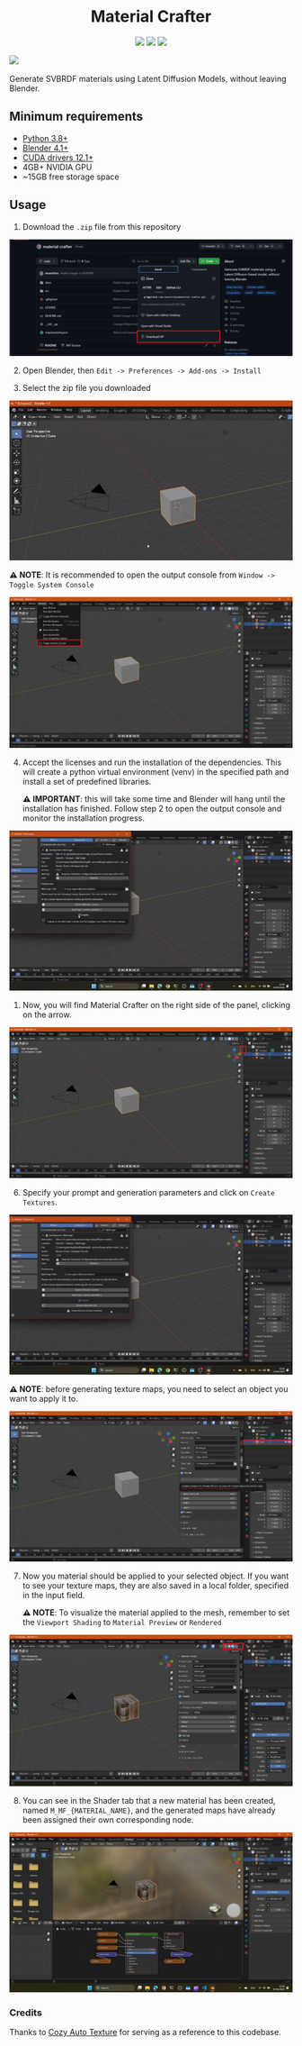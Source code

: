 <h1 align="center">Material Crafter</h1>

<p align="center">
<img src="https://img.shields.io/badge/python-v3.8+-blue.svg">
<img src="https://img.shields.io/badge/blender-v4.1+-orange.svg">
<img src="https://img.shields.io/badge/cuda-v12.1+-forest.svg">
</p>

<img src="docs\Teaser.gif">

Generate SVBRDF materials using Latent Diffusion Models, without leaving Blender.

## Minimum requirements

- [Python 3.8+](https://www.python.org/downloads/)
- [Blender 4.1+](https://www.blender.org/download/)
- [CUDA drivers 12.1+](https://developer.nvidia.com/cuda-downloads)
- 4GB+ NVIDIA GPU
- ~15GB free storage space

## Usage
1. Download the `.zip` file from this repository

![Download](docs/Download.png)

2. Open Blender, then `Edit -> Preferences -> Add-ons -> Install` 

3. Select the zip file you downloaded

![Install](docs/Install-addon.gif)

**⚠️ NOTE**: It is recommended to open the output console from `Window -> Toggle System Console` 

![Console](docs/Console.png)

4. Accept the licenses and run the installation of the dependencies. This will create a python virtual environment (venv) in the specified path and install a set of predefined libraries.

    **⚠️ IMPORTANT**: this will take some time and Blender will hang until the installation has finished. Follow step 2 to open the output console and monitor the installation progress.

![Install Dependencies](docs/Install-dependencies.gif)

1. Now, you will find Material Crafter on the right side of the panel, clicking on the arrow.

![Panel Location](docs/Panel-Location.png)

6. Specify your prompt and generation parameters and click on `Create Textures`. 
   
![Run Generation](docs/Run-Generation.gif)

    
**⚠️ NOTE**: before generating texture maps, you need to select an object you want to apply it to.

![Invalid Object](docs/Invalid-Object.png)

7. Now you material should be applied to your selected object. If you want to see your texture maps, they are also saved in a local folder, specified in the input field.

   
   **⚠️ NOTE**: To visualize the material applied to the mesh, remember to set the `Viewport Shading` to `Material Preview` or `Rendered `

![View Mode](docs/View-mode.png)

8. You can see in the Shader tab that a new material has been created, named `M_MF_{MATERIAL_NAME}`, and the generated maps have already been assigned their own corresponding node.

![Shader Tab](docs/Shader-tab.png)

### Credits
Thanks to [Cozy Auto Texture](https://github.com/torrinworx/Cozy-Auto-Texture) for serving as a reference to this codebase.